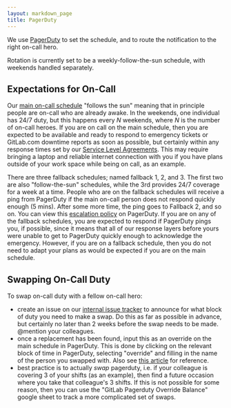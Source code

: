 ```yaml
---
layout: markdown_page
title: PagerDuty
---
```


We use [PagerDuty](http://gitlab.pagerduty.com/) to
set the schedule, and to route the notification to the right on-call hero.

Rotation is currently set to be a weekly-follow-the-sun schedule, with weekends handled separately.

## Expectations for On-Call

Our [main on-call schedule](https://gitlab.pagerduty.com/schedules#PIQ317K) "follows the sun"
meaning that in principle people are on-call who are already awake. In the weekends, one individual
has 24/7 duty, but this happens every _N_ weekends, where _N_ is the number of on-call heroes.
If you are on call on the main schedule, then you are expected to be available and
ready to respond to emergency tickets or GitLab.com downtime reports as soon as possible,
but certainly within any response times set by our [Service Level Agreements](https://about.gitlab.com/handbook/support/#sla). This may require bringing
a laptop and reliable internet connection with you if you have plans outside of your work space
while being on call, as an example.

There are three fallback schedules; named fallback 1, 2, and 3. The first two are also
"follow-the-sun" schedules, while the 3rd provides 24/7 coverage for a week at a time.
People who are on the fallback schedules will receive a ping from PagerDuty if the main on-call
person does not respond quickly enough (5 mins). After some more time, the ping goes to Fallback 2, and
so on. You can view this [escalation policy](https://gitlab.pagerduty.com/escalation_policies#PKV6GCH)
on PagerDuty. If you are on any of the fallback schedules, you are expected to respond
if PagerDuty pings you, if possible, since it means that all of our response layers
before yours were unable to get to PagerDuty quickly enough to acknowledge the emergency.
However, if you are on a fallback schedule, then you do not need to adapt your plans
as would be expected if you are on the main schedule.

## Swapping On-Call Duty

To swap on-call duty with a fellow on-call hero:

- create an issue on our [internal issue tracker](https://dev.gitlab.org/organization/issues/new)
to announce for what block of duty you need to make a swap. Do this as far as possible in advance,
but certainly no later than 2 weeks before the swap needs to be made. @mention your colleagues.
- once a replacement has been found, input this as an override on the main schedule in PagerDuty.
This is done by clicking on the relevant block of time in PagerDuty, selecting "override" and
filling in the name of the person you swapped with. Also see [this article](https://support.pagerduty.com/hc/en-us/articles/202830170-Creating-and-Deleting-Overrides) for reference.
- best practice is to actually _swap_  pagerduty, i.e. if your colleague is covering 3 of your
shifts (as an example), then find a future occasion where you take that colleague's 3 shifts.
If this is not possible for some reason, then you can use the "GitLab Pagerduty Override Balance"
google sheet to track a more complicated set of swaps.
